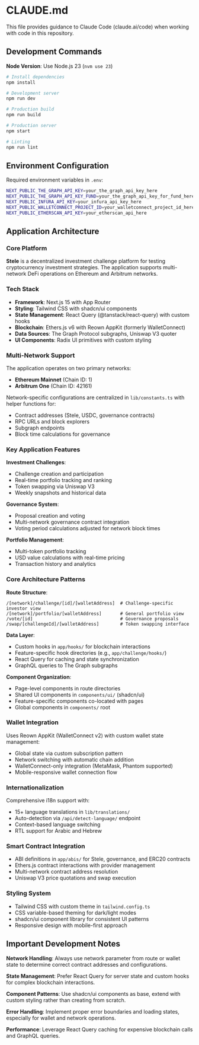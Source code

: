 # CLAUDE.md

This file provides guidance to Claude Code (claude.ai/code) when working with code in this repository.

## Development Commands

**Node Version**: Use Node.js 23 (`nvm use 23`)

```bash
# Install dependencies
npm install

# Development server
npm run dev

# Production build
npm run build

# Production server
npm start

# Linting
npm run lint
```

## Environment Configuration

Required environment variables in `.env`:
```bash
NEXT_PUBLIC_THE_GRAPH_API_KEY=your_the_graph_api_key_here
NEXT_PUBLIC_THE_GRAPH_API_KEY_FUND=your_the_graph_api_key_for_fund_here
NEXT_PUBLIC_INFURA_API_KEY=your_infura_api_key_here
NEXT_PUBLIC_WALLETCONNECT_PROJECT_ID=your_walletconnect_project_id_here
NEXT_PUBLIC_ETHERSCAN_API_KEY=your_etherscan_api_here
```

## Application Architecture

### Core Platform
**Stele** is a decentralized investment challenge platform for testing cryptocurrency investment strategies. The application supports multi-network DeFi operations on Ethereum and Arbitrum networks.

### Tech Stack
- **Framework**: Next.js 15 with App Router
- **Styling**: Tailwind CSS with shadcn/ui components
- **State Management**: React Query (@tanstack/react-query) with custom hooks
- **Blockchain**: Ethers.js v6 with Reown AppKit (formerly WalletConnect)
- **Data Sources**: The Graph Protocol subgraphs, Uniswap V3 quoter
- **UI Components**: Radix UI primitives with custom styling

### Multi-Network Support
The application operates on two primary networks:
- **Ethereum Mainnet** (Chain ID: 1)
- **Arbitrum One** (Chain ID: 42161)

Network-specific configurations are centralized in `lib/constants.ts` with helper functions for:
- Contract addresses (Stele, USDC, governance contracts)
- RPC URLs and block explorers
- Subgraph endpoints
- Block time calculations for governance

### Key Application Features

**Investment Challenges**:
- Challenge creation and participation
- Real-time portfolio tracking and ranking
- Token swapping via Uniswap V3
- Weekly snapshots and historical data

**Governance System**:
- Proposal creation and voting
- Multi-network governance contract integration
- Voting period calculations adjusted for network block times

**Portfolio Management**:
- Multi-token portfolio tracking
- USD value calculations with real-time pricing
- Transaction history and analytics

### Core Architecture Patterns

**Route Structure**:
```
/[network]/challenge/[id]/[walletAddress]  # Challenge-specific investor view
/[network]/portfolio/[walletAddress]       # General portfolio view
/vote/[id]                                 # Governance proposals
/swap/[challengeId]/[walletAddress]        # Token swapping interface
```

**Data Layer**:
- Custom hooks in `app/hooks/` for blockchain interactions
- Feature-specific hook directories (e.g., `app/challenge/hooks/`)
- React Query for caching and state synchronization
- GraphQL queries to The Graph subgraphs

**Component Organization**:
- Page-level components in route directories
- Shared UI components in `components/ui/` (shadcn/ui)
- Feature-specific components co-located with pages
- Global components in `components/` root

### Wallet Integration
Uses Reown AppKit (WalletConnect v2) with custom wallet state management:
- Global state via custom subscription pattern
- Network switching with automatic chain addition
- WalletConnect-only integration (MetaMask, Phantom supported)
- Mobile-responsive wallet connection flow

### Internationalization
Comprehensive i18n support with:
- 15+ language translations in `lib/translations/`
- Auto-detection via `/api/detect-language/` endpoint
- Context-based language switching
- RTL support for Arabic and Hebrew

### Smart Contract Integration
- ABI definitions in `app/abis/` for Stele, governance, and ERC20 contracts
- Ethers.js contract interactions with provider management
- Multi-network contract address resolution
- Uniswap V3 price quotations and swap execution

### Styling System
- Tailwind CSS with custom theme in `tailwind.config.ts`
- CSS variable-based theming for dark/light modes
- shadcn/ui component library for consistent UI patterns
- Responsive design with mobile-first approach

## Important Development Notes

**Network Handling**: Always use network parameter from route or wallet state to determine correct contract addresses and configurations.

**State Management**: Prefer React Query for server state and custom hooks for complex blockchain interactions.

**Component Patterns**: Use shadcn/ui components as base, extend with custom styling rather than creating from scratch.

**Error Handling**: Implement proper error boundaries and loading states, especially for wallet and network operations.

**Performance**: Leverage React Query caching for expensive blockchain calls and GraphQL queries.